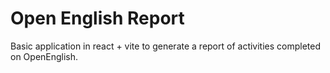 # Open English Report

Basic application in react + vite to generate a report of activities completed on OpenEnglish.

